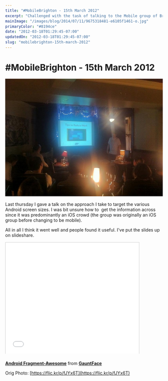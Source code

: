 ```yaml
---
title: "#MobileBrighton - 15th March 2012"
excerpt: "Challenged with the task of talking to the Mobile group of Brighton about Android Resources, Matt Gaunt put on one hell of a show . . . . . and you know told some people about Android Resources for design and layout."
mainImage: "/images/blog/2014/07/11/9675318481-e6105f1461-o.jpg"
primaryColor: "#8194ce"
date: "2012-03-18T01:29:45-07:00"
updatedOn: "2012-03-18T01:29:45-07:00"
slug: "mobilebrighton-15th-march-2012"
---
```


# #MobileBrighton - 15th March 2012 

![Mobile Brighton, Matt Gaunt Talk](/images/blog/2012/03/F9FD26D8-D348-48FE-91D1-EC40D1278F1D.jpg)

Last thursday I gave a talk on the approach I take to target the various Android screen sizes. I was bit unsure how to  get the information across since it was predominantly an iOS crowd (the group was originally an iOS group before changing to be mobile). 

All in all I think it went well and people found it useful. I've put the slides up on slideshare.

<iframe src="//www.slideshare.net/slideshow/embed_code/12025959" width="427" height="356" frameborder="0" marginwidth="0" marginheight="0" scrolling="no" style="border:1px solid #CCC; border-width:1px 1px 0; margin-bottom:5px; max-width: 100%;" allowfullscreen> </iframe>

<p><strong><a href="https://www.slideshare.net/GauntFace/android-fragmentawesome" title="Android Fragment-Awesome" target="_blank">Android Fragment-Awesome</a></strong> from <strong><a href="http://www.slideshare.net/GauntFace" target="_blank">GauntFace</a></strong></p>

Orig Photo: [https://flic.kr/p/fJYx6T](https://flic.kr/p/fJYx6T)